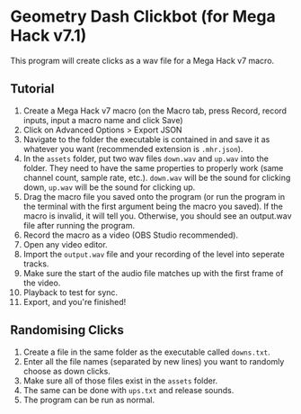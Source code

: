 # Geometry Dash Clickbot (for Mega Hack v7.1)
This program will create clicks as a wav file for a Mega Hack v7 macro.

## Tutorial
1. Create a Mega Hack v7 macro (on the Macro tab, press Record, record inputs, input a macro name and click Save)
2. Click on Advanced Options > Export JSON
3. Navigate to the folder the executable is contained in and save it as whatever you want (recommended extension is `.mhr.json`).
4. In the `assets` folder, put two wav files `down.wav` and `up.wav` into the folder. They need to have the same properties to properly work (same channel count, sample rate, etc.). `down.wav` will be the sound for clicking down, `up.wav` will be the sound for clicking up.
5. Drag the macro file you saved onto the program (or run the program in the terminal with the first argument being the macro you saved). If the macro is invalid, it will tell you. Otherwise, you should see an output.wav file after running the program.
6. Record the macro as a video (OBS Studio recommended).
7. Open any video editor.
8. Import the `output.wav` file and your recording of the level into seperate tracks.
9. Make sure the start of the audio file matches up with the first frame of the video.
10. Playback to test for sync.
11. Export, and you're finished!

## Randomising Clicks
1. Create a file in the same folder as the executable called `downs.txt`.
2. Enter all the file names (separated by new lines) you want to randomly choose as down clicks.
3. Make sure all of those files exist in the `assets` folder.
5. The same can be done with `ups.txt` and release sounds.
4. The program can be run as normal.